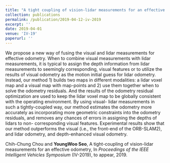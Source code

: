 ```yaml
---
title: "A tight coupling of vision-lidar measurements for an effective odometry"
collection: publications
permalink: /publication/2019-04-12-iv-2019
excerpt: ''
date: 2019-04-01
venue: 'IV-19'
paperurl: ''
---
```

We propose a new way of fusing the visual and lidar measurements for effective odometry. When to combine visual measurements with lidar measurements, it is typical to assign the depth information from lidar measurements to seemingly corresponding, visual features or to utilize the results of visual odometry as the motion initial guess for lidar odometry. Instead, our method 1) builds two maps in different modalities: a lidar voxel map and a visual map with map-points and 2) use them together when to solve the odometry residuals. And the results of the odometry residual optimization are used to keep the lidar voxel map to be globally consistent with the operating environment. By using visual- lidar measurements in such a tightly-coupled way, our method estimates the odometry more accurately as incorporating more geometric constraints into the odometry residuals, and removes any chances of errors in assigning the depths of lidars to non- corresponding visual features. Experimental results show that our method outperforms the visual (i.e., the front-end of the ORB-SLAM2), and lidar odometry, and depth-enhanced visual odometry.

Chih-Chung Chou and **YoungWoo Seo**, A tight-coupling of vision-lidar measurements for an effective odometry, In <i>Proceedings of the IEEE Intelligent Vehicles Symposium</i> (IV-2019), to appear, 2019.
